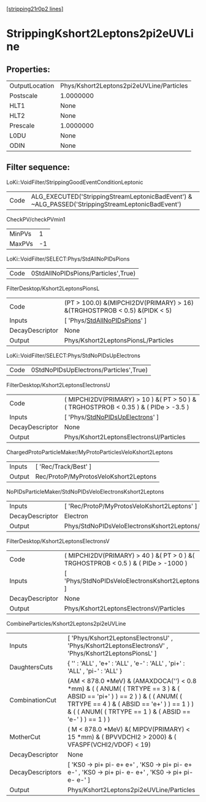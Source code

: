 [[stripping21r0p2 lines]](./stripping21r0p2-index)

# StrippingKshort2Leptons2pi2eUVLine

## Properties:

|                |                                          |
|----------------|------------------------------------------|
| OutputLocation | Phys/Kshort2Leptons2pi2eUVLine/Particles |
| Postscale      | 1.0000000                                |
| HLT1           | None                                     |
| HLT2           | None                                     |
| Prescale       | 1.0000000                                |
| L0DU           | None                                     |
| ODIN           | None                                     |

## Filter sequence:

LoKi::VoidFilter/StrippingGoodEventConditionLeptonic

|      |                                                                                                  |
|------|--------------------------------------------------------------------------------------------------|
| Code | ALG_EXECUTED('StrippingStreamLeptonicBadEvent') & ~ALG_PASSED('StrippingStreamLeptonicBadEvent') |

CheckPV/checkPVmin1

|        |     |
|--------|-----|
| MinPVs | 1   |
| MaxPVs | -1  |

LoKi::VoidFilter/SELECT:Phys/StdAllNoPIDsPions

|      |                                     |
|------|-------------------------------------|
| Code | 0StdAllNoPIDsPions/Particles',True) |

FilterDesktop/Kshort2LeptonsPionsL

|                 |                                                                                       |
|-----------------|---------------------------------------------------------------------------------------|
| Code            | (PT \> 100.0) &(MIPCHI2DV(PRIMARY) \> 16) &(TRGHOSTPROB \< 0.5) &(PIDK \< 5)          |
| Inputs          | [ 'Phys/[StdAllNoPIDsPions](./stripping21r0p2-commonparticles-stdallnopidspions)' ] |
| DecayDescriptor | None                                                                                  |
| Output          | Phys/Kshort2LeptonsPionsL/Particles                                                   |

LoKi::VoidFilter/SELECT:Phys/StdNoPIDsUpElectrons

|      |                                        |
|------|----------------------------------------|
| Code | 0StdNoPIDsUpElectrons/Particles',True) |

FilterDesktop/Kshort2LeptonsElectronsU

|                 |                                                                                             |
|-----------------|---------------------------------------------------------------------------------------------|
| Code            | ( MIPCHI2DV(PRIMARY) \> 10 ) &( PT \> 50 ) &( TRGHOSTPROB \< 0.35 ) & ( PIDe \> -3.5 )      |
| Inputs          | [ 'Phys/[StdNoPIDsUpElectrons](./stripping21r0p2-commonparticles-stdnopidsupelectrons)' ] |
| DecayDescriptor | None                                                                                        |
| Output          | Phys/Kshort2LeptonsElectronsU/Particles                                                     |

ChargedProtoParticleMaker/MyProtoParticlesVeloKshort2Leptons

|        |                                       |
|--------|---------------------------------------|
| Inputs | [ 'Rec/Track/Best' ]                |
| Output | Rec/ProtoP/MyProtosVeloKshort2Leptons |

NoPIDsParticleMaker/StdNoPIDsVeloElectronsKshort2Leptons

|                 |                                                     |
|-----------------|-----------------------------------------------------|
| Inputs          | [ 'Rec/ProtoP/MyProtosVeloKshort2Leptons' ]       |
| DecayDescriptor | Electron                                            |
| Output          | Phys/StdNoPIDsVeloElectronsKshort2Leptons/Particles |

FilterDesktop/Kshort2LeptonsElectronsV

|                 |                                                                                       |
|-----------------|---------------------------------------------------------------------------------------|
| Code            | ( MIPCHI2DV(PRIMARY) \> 40 ) &( PT \> 0 ) &( TRGHOSTPROB \< 0.5 ) & ( PIDe \> -1000 ) |
| Inputs          | [ 'Phys/StdNoPIDsVeloElectronsKshort2Leptons' ]                                     |
| DecayDescriptor | None                                                                                  |
| Output          | Phys/Kshort2LeptonsElectronsV/Particles                                               |

CombineParticles/Kshort2Leptons2pi2eUVLine

|                  |                                                                                                                                                                                                                                    |
|------------------|------------------------------------------------------------------------------------------------------------------------------------------------------------------------------------------------------------------------------------|
| Inputs           | [ 'Phys/Kshort2LeptonsElectronsU' , 'Phys/Kshort2LeptonsElectronsV' , 'Phys/Kshort2LeptonsPionsL' ]                                                                                                                              |
| DaughtersCuts    | { '' : 'ALL' , 'e+' : 'ALL' , 'e-' : 'ALL' , 'pi+' : 'ALL' , 'pi-' : 'ALL' }                                                                                                                                                       |
| CombinationCut   | (AM \< 878.0 \*MeV) & (AMAXDOCA('') \< 0.8 \*mm) & ( ( ANUM( ( TRTYPE == 3 ) & ( ABSID == 'pi+' ) ) == 2 ) ) & ( ( ANUM( ( TRTYPE == 4 ) & ( ABSID == 'e+' ) ) == 1 ) ) & ( ( ANUM( ( TRTYPE == 1 ) & ( ABSID == 'e-' ) ) == 1 ) ) |
| MotherCut        | ( M \< 878.0 \*MeV) &( MIPDV(PRIMARY) \< 15 \*mm) & ( BPVVDCHI2 \> 2000) & ( VFASPF(VCHI2/VDOF) \< 19)                                                                                                                             |
| DecayDescriptor  | None                                                                                                                                                                                                                               |
| DecayDescriptors | [ 'KS0 -\> pi+ pi- e+ e+' , 'KS0 -\> pi+ pi- e+ e-' , 'KS0 -\> pi+ pi- e- e+' , 'KS0 -\> pi+ pi- e- e-' ]                                                                                                                        |
| Output           | Phys/Kshort2Leptons2pi2eUVLine/Particles                                                                                                                                                                                           |
